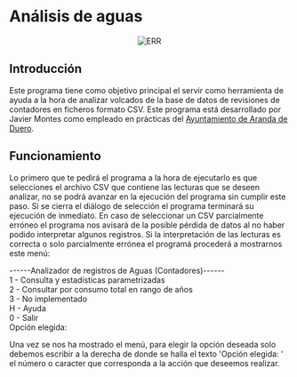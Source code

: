 # Análisis de aguas
<p align="center">
  <img src="./icon.ico" alt="ERR">
</p>

## Introducción
Este programa tiene como objetivo principal el servir como herramienta de ayuda a la hora de analizar volcados de la base de datos de revisiones de contadores en ficheros formato CSV. Este programa está desarrollado por Javier Montes como empleado en prácticas del [Ayuntamiento de Aranda de Duero](https://www.arandadeduero.es/).
## Funcionamiento
Lo primero que te pedirá el programa a la hora de ejecutarlo es que selecciones el archivo CSV que contiene las lecturas que se deseen analizar, no se podrá avanzar en la ejecución del programa sin cumplir este paso. Si se cierra el diálogo de selección el programa terminará su ejecución de inmediato. En caso de seleccionar un CSV parcialmente erróneo el programa nos avisará de la posible pérdida de datos al no haber podido interpretar algunos registros. Si la interpretación de las lecturas es correcta o solo parcialmente errónea el programá procederá a mostrarnos este menú:

<p align="center">
  <p align="left">
      ------Analizador de registros de Aguas (Contadores)------ <br/>
       1 - Consulta y estadísticas parametrizadas <br/>
       2 - Consultar por consumo total en rango de años <br/>
       3 - No implementado <br/>
       H - Ayuda <br/>
       0 - Salir <br/>
      Opción elegida:
  </p>
</p>

Una vez se nos ha mostrado el menú, para elegir la opción deseada solo debemos escribir a la derecha de donde se halla el texto 'Opción elegida: ' el número o caracter que corresponda a la acción que deseemos realizar.
